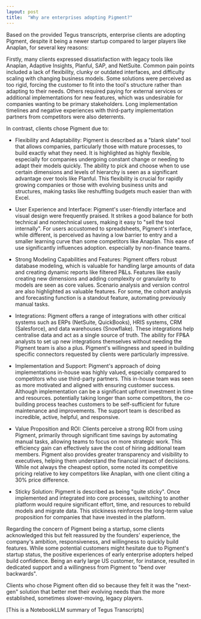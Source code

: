 ```yaml
---
layout: post
title:  "Why are enterprises adopting Pigment?"
---
```


Based on the provided Tegus transcripts, enterprise clients are adopting Pigment, despite it being a newer startup compared to larger players like Anaplan, for several key reasons:

Firstly, many clients expressed dissatisfaction with legacy tools like Anaplan, Adaptive Insights, Planful, SAP, and NetSuite. Common pain points included a lack of flexibility, clunky or outdated interfaces, and difficulty scaling with changing business models. Some solutions were perceived as too rigid, forcing the customer to fit into the tool's structure rather than adapting to their needs. Others required paying for external services or additional implementations for new features, which was undesirable for companies wanting to be primary stakeholders. Long implementation timelines and negative experiences with third-party implementation partners from competitors were also deterrents.

In contrast, clients chose Pigment due to:

* Flexibility and Adaptability: Pigment is described as a "blank slate" tool that allows companies, particularly those with mature processes, to build exactly what they need. It is highlighted as highly flexible, especially for companies undergoing constant change or needing to adapt their models quickly. The ability to pick and choose when to use certain dimensions and levels of hierarchy is seen as a significant advantage over tools like Planful. This flexibility is crucial for rapidly growing companies or those with evolving business units and structures, making tasks like reshuffling budgets much easier than with Excel.

* User Experience and Interface: Pigment's user-friendly interface and visual design were frequently praised. It strikes a good balance for both technical and nontechnical users, making it easy to "sell the tool internally". For users accustomed to spreadsheets, Pigment's interface, while different, is perceived as having a low barrier to entry and a smaller learning curve than some competitors like Anaplan. This ease of use significantly influences adoption. especially by non-finance teams.

* Strong Modeling Capabilities and Features: Pigment offers robust database modeling, which is valuable for handling large amounts of data and creating dynamic reports like filtered P&Ls. Features like easily creating new dimensions and adding complexity or granularity to models are seen as core values. Scenario analysis and version control are also highlighted as valuable features. For some, the cohort analysis and forecasting function is a standout feature, automating previously manual tasks.

* Integrations: Pigment offers a range of integrations with other critical systems such as ERPs (NetSuite, QuickBooks), HRIS systems, CRM (Salesforce), and data warehouses (Snowflake). These integrations help centralise data and act as a single source of truth. The ability for FP&A analysts to set up new integrations themselves without needing the Pigment team is also a plus. Pigment's willingness and speed in building specific connectors requested by clients were particularly impressive.

* Implementation and Support: Pigment's approach of doing implementations in-house was highly valued, especially compared to competitors who use third-party partners. This in-house team was seen as more motivated and aligned with ensuring customer success. Although implementation can be a significant upfront investment in time and resources. potentially taking longer than some competitors, the co-building process teaches customers to be self-sufficient for future maintenance and improvements. The support team is described as incredible, active, helpful, and responsive.

* Value Proposition and ROI: Clients perceive a strong ROI from using Pigment, primarily through significant time savings by automating manual tasks, allowing teams to focus on more strategic work. This efficiency gain can effectively save the cost of hiring additional team members. Pigment also provides greater transparency and visibility to executives, helping them understand the financial impact of decisions. While not always the cheapest option, some noted its competitive pricing relative to key competitors like Anaplan, with one client citing a 30% price difference.

* Sticky Solution: Pigment is described as being "quite sticky". Once implemented and integrated into core processes, switching to another platform would require significant effort, time, and resources to rebuild models and migrate data. This stickiness reinforces the long-term value proposition for companies that have invested in the platform.

Regarding the concern of Pigment being a startup, some clients acknowledged this but felt reassured by the founders' experience, the company's ambition, responsiveness, and willingness to quickly build features. While some potential customers might hesitate due to Pigment's startup status, the positive experiences of early enterprise adopters helped build confidence. Being an early large US customer, for instance, resulted in dedicated support and a willingness from Pigment to
"bend over backwards".

Clients who chose Pigment often did so because they felt it was the "next-gen" solution that better met their evolving needs than the more established, sometimes slower-moving, legacy players.

[This is a NotebookLLM summary of Tegus Transcripts]
